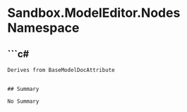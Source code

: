 # Sandbox.ModelEditor.Nodes Namespace

## ```c#
```c#
Derives from BaseModelDocAttribute
```
```

## Summary

No Summary
